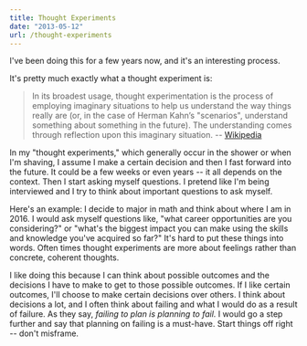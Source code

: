 ```yaml
---
title: Thought Experiments
date: "2013-05-12"
url: /thought-experiments
---
```



I've been doing this for a few years now, and it's an interesting process.

It's pretty much exactly what a thought experiment is:

> In its broadest usage, thought experimentation is the process of employing imaginary situations to help us understand the way things really are (or, in the case of Herman Kahn’s "scenarios", understand something about something in the future). The understanding comes through reflection upon this imaginary situation.
> -- [Wikipedia](https://en.wikipedia.org/wiki/Thought_experiment)

In my "thought experiments," which generally occur in the shower or when I'm shaving, I assume I make a certain decision and then I fast forward into the future. It could be a few weeks or even years -- it all depends on the context. Then I start asking myself questions. I pretend like I'm being interviewed and I try to think about important questions to ask myself.

Here's an example: I decide to major in math and think about where I am in 2016. I would ask myself questions like, "what career opportunities are you considering?" or "what's the biggest impact you can make using the skills and knowledge you've acquired so far?" It's hard to put these things into words. Often times thought experiments are more about feelings rather than concrete, coherent thoughts.

I like doing this because I can think about possible outcomes and the decisions I have to make to get to those possible outcomes. If I like certain outcomes, I'll choose to make certain decisions over others. I think about decisions a lot, and I often think about failing and what I would do as a result of failure. As they say, *failing to plan is planning to fail.* I would go a step further and say that planning on failing is a must-have. Start things off right -- don't misframe.

